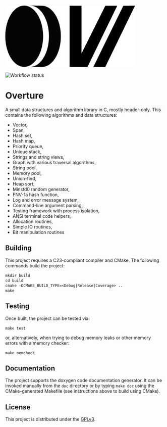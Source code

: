 ![Logo](logo.svg)

![Workflow status](https://github.com/madmann91/overture/actions/workflows/build-test-action.yml/badge.svg)

# Overture

A small data structures and algorithm library in C, mostly header-only. This contains the following
algorithms and data structures:

- Vector,
- Span,
- Hash set,
- Hash map,
- Priority queue,
- Unique stack,
- Strings and string views,
- Graph with various traversal algorithms,
- String pool,
- Memory pool,
- Union-find,
- Heap sort,
- Minstd0 random generator,
- FNV-1a hash function,
- Log and error message system,
- Command-line argument parsing,
- Testing framework with process isolation,
- ANSI terminal code helpers,
- Allocation routines,
- Simple IO routines,
- Bit manipulation routines

## Building

This project requires a C23-compliant compiler and CMake. The following commands build the project:

    mkdir build
    cd build
    cmake -DCMAKE_BUILD_TYPE=<Debug|Release|Coverage> ..
    make

## Testing

Once built, the project can be tested via:

    make test

or, alternatively, when trying to debug memory leaks or other memory errors with a memory checker:

    make memcheck

## Documentation

The project supports the doxygen code documentation generator. It can be invoked manually from the
`doc` directory or by typing `make doc` using the CMake-generated Makefile (see instructions above
to build using CMake).

## License

This project is distributed under the [GPLv3](LICENSE.txt).

